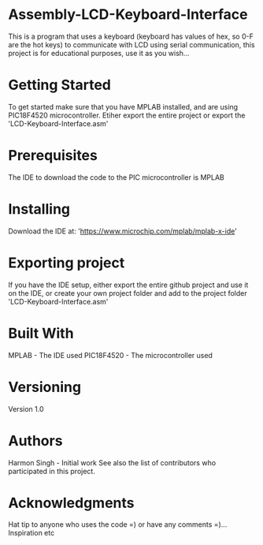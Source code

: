 # Assembly-LCD-Keyboard-Interface
This is a program that uses a keyboard (keyboard has values of hex, so 0-F are the hot keys) to communicate with LCD using serial communication, this project is for educational purposes, use it as you wish…

# Getting Started
To get started make sure that you have MPLAB installed, and are using PIC18F4520 microcontroller. Etiher export the entire project or export the 
'LCD-Keyboard-Interface.asm'

# Prerequisites
The IDE to download the code to the PIC microcontroller is MPLAB

# Installing
Download the IDE at: 'https://www.microchip.com/mplab/mplab-x-ide'

# Exporting project
If you have the IDE setup, either export the entire github project and use it on the IDE, or 
create your own project folder and add to the project folder 'LCD-Keyboard-Interface.asm'

# Built With
MPLAB - The IDE used
PIC18F4520 - The microcontroller used

# Versioning
Version 1.0

# Authors
Harmon Singh - Initial work 
See also the list of contributors who participated in this project.

# Acknowledgments
Hat tip to anyone who uses the code =) or have any comments =)... 
Inspiration
etc
